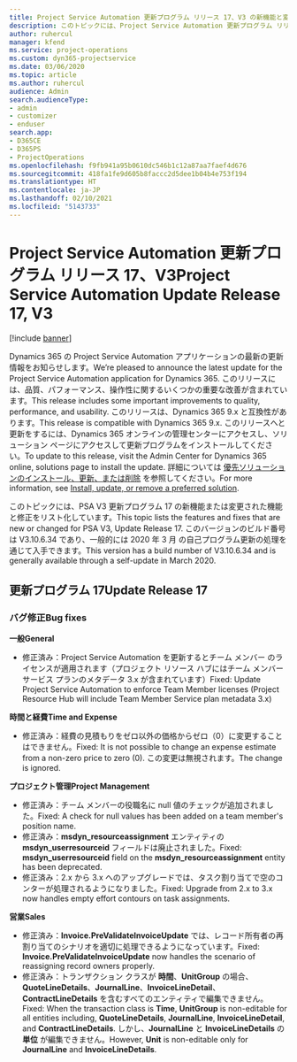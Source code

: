 ```yaml
---
title: Project Service Automation 更新プログラム リリース 17、V3 の新機能と変更点
description: このトピックには、Project Service Automation 更新プログラム リリース 17、V3 で利用可能な機能と修正をリスト化しています。
author: ruhercul
manager: kfend
ms.service: project-operations
ms.custom: dyn365-projectservice
ms.date: 03/06/2020
ms.topic: article
ms.author: ruhercul
audience: Admin
search.audienceType:
- admin
- customizer
- enduser
search.app:
- D365CE
- D365PS
- ProjectOperations
ms.openlocfilehash: f9fb941a95b0610dc546b1c12a87aa7faef4d676
ms.sourcegitcommit: 418fa1fe9d605b8faccc2d5dee1b04b4e753f194
ms.translationtype: HT
ms.contentlocale: ja-JP
ms.lasthandoff: 02/10/2021
ms.locfileid: "5143733"
---
```

# <a name="project-service-automation-update-release-17-v3"></a><span data-ttu-id="e44b9-103">Project Service Automation 更新プログラム リリース 17、V3</span><span class="sxs-lookup"><span data-stu-id="e44b9-103">Project Service Automation Update Release 17, V3</span></span>

[!include [banner](../includes/psa-now-project-operations.md)]

<span data-ttu-id="e44b9-104">Dynamics 365 の Project Service Automation アプリケーションの最新の更新情報をお知らせします。</span><span class="sxs-lookup"><span data-stu-id="e44b9-104">We’re pleased to announce the latest update for the Project Service Automation application for Dynamics 365.</span></span> <span data-ttu-id="e44b9-105">このリリースには、品質、パフォーマンス、操作性に関するいくつかの重要な改善が含まれています。</span><span class="sxs-lookup"><span data-stu-id="e44b9-105">This release includes some important improvements to quality, performance, and usability.</span></span>  <span data-ttu-id="e44b9-106">このリリースは、Dynamics 365 9.x と互換性があります。</span><span class="sxs-lookup"><span data-stu-id="e44b9-106">This release is compatible with Dynamics 365 9.x.</span></span> <span data-ttu-id="e44b9-107">このリリースへと更新をするには、Dynamics 365 オンラインの管理センターにアクセスし、ソリューション ページにアクセスして更新プログラムをインストールしてください。</span><span class="sxs-lookup"><span data-stu-id="e44b9-107">To update to this release, visit the Admin Center for Dynamics 365 online, solutions page to install the update.</span></span> <span data-ttu-id="e44b9-108">詳細については [優先ソリューションのインストール、更新、または削除](https://docs.microsoft.com/power-platform/admin/install-remove-preferred-solution) を参照してください。</span><span class="sxs-lookup"><span data-stu-id="e44b9-108">For more information, see [Install, update, or remove a preferred solution](https://docs.microsoft.com/power-platform/admin/install-remove-preferred-solution).</span></span>

<span data-ttu-id="e44b9-109">このトピックには、PSA V3 更新プログラム 17 の新機能または変更された機能と修正をリスト化しています。</span><span class="sxs-lookup"><span data-stu-id="e44b9-109">This topic lists the features and fixes that are new or changed for PSA V3, Update Release 17.</span></span> <span data-ttu-id="e44b9-110">このバージョンのビルド番号は V3.10.6.34 であり、一般的には 2020 年 3 月 の自己プログラム更新の処理を通じて入手できます。</span><span class="sxs-lookup"><span data-stu-id="e44b9-110">This version has a build number of V3.10.6.34 and is generally available through a self-update in March 2020.</span></span>


## <a name="update-release-17"></a><span data-ttu-id="e44b9-111">更新プログラム 17</span><span class="sxs-lookup"><span data-stu-id="e44b9-111">Update Release 17</span></span>

### <a name="bug-fixes"></a><span data-ttu-id="e44b9-112">バグ修正</span><span class="sxs-lookup"><span data-stu-id="e44b9-112">Bug fixes</span></span>

<span data-ttu-id="e44b9-113">**一般**</span><span class="sxs-lookup"><span data-stu-id="e44b9-113">**General**</span></span>

- <span data-ttu-id="e44b9-114">修正済み：Project Service Automation を更新するとチーム メンバー のライセンスが適用されます（プロジェクト リソース ハブにはチーム メンバー サービス プランのメタデータ 3.x が含まれています）</span><span class="sxs-lookup"><span data-stu-id="e44b9-114">Fixed: Update Project Service Automation to enforce Team Member licenses (Project Resource Hub will include Team Member Service plan metadata 3.x)</span></span>
 
<span data-ttu-id="e44b9-115">**時間と経費**</span><span class="sxs-lookup"><span data-stu-id="e44b9-115">**Time and Expense**</span></span>

- <span data-ttu-id="e44b9-116">修正済み：経費の見積もりをゼロ以外の価格からゼロ（0）に変更することはできません。</span><span class="sxs-lookup"><span data-stu-id="e44b9-116">Fixed: It is not possible to change an expense estimate from a non-zero price to zero (0).</span></span> <span data-ttu-id="e44b9-117">この変更は無視されます。</span><span class="sxs-lookup"><span data-stu-id="e44b9-117">The change is ignored.</span></span>

<span data-ttu-id="e44b9-118">**プロジェクト管理**</span><span class="sxs-lookup"><span data-stu-id="e44b9-118">**Project Management**</span></span>

- <span data-ttu-id="e44b9-119">修正済み：チーム メンバーの役職名に null 値のチェックが追加されました。</span><span class="sxs-lookup"><span data-stu-id="e44b9-119">Fixed: A check for null values has been added on a team member's position name.</span></span>
- <span data-ttu-id="e44b9-120">修正済み：**msdyn_resourceassignment** エンティティの **msdyn_userresourceid** フィールドは廃止されました。</span><span class="sxs-lookup"><span data-stu-id="e44b9-120">Fixed: **msdyn_userresourceid** field on the **msdyn_resourceassignment** entity has been deprecated.</span></span>
- <span data-ttu-id="e44b9-121">修正済み：2.x から 3.x へのアップグレードでは、タスク割り当てで空のコンターが処理されるようになりました。</span><span class="sxs-lookup"><span data-stu-id="e44b9-121">Fixed: Upgrade from 2.x to 3.x now handles empty effort contours on task assignments.</span></span>

<span data-ttu-id="e44b9-122">**営業**</span><span class="sxs-lookup"><span data-stu-id="e44b9-122">**Sales**</span></span>

- <span data-ttu-id="e44b9-123">修正済み：**Invoice.PreValidateInvoiceUpdate** では、レコード所有者の再割り当てのシナリオを適切に処理できるようになっています。</span><span class="sxs-lookup"><span data-stu-id="e44b9-123">Fixed: **Invoice.PreValidateInvoiceUpdate** now handles the scenario of reassigning record owners properly.</span></span>
- <span data-ttu-id="e44b9-124">修正済み：トランザクション クラスが **時間**、**UnitGroup** の場合、**QuoteLineDetails**、**JournalLine**、**InvoiceLineDetail**、**ContractLineDetails** を含むすべてのエンティティで編集できません。</span><span class="sxs-lookup"><span data-stu-id="e44b9-124">Fixed: When the transaction class is **Time**, **UnitGroup** is non-editable for all entities including, **QuoteLineDetails**, **JournalLine**, **InvoiceLineDetail**, and **ContractLineDetails**.</span></span> <span data-ttu-id="e44b9-125">しかし、**JournalLine** と **InvoiceLineDetails** の **単位** が編集できません。</span><span class="sxs-lookup"><span data-stu-id="e44b9-125">However, **Unit** is non-editable only for **JournalLine** and **InvoiceLineDetails**.</span></span>


